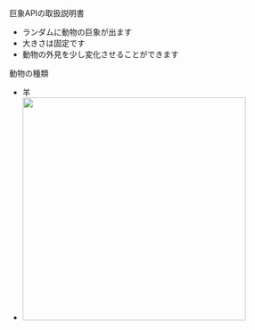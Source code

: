 巨象APIの取扱説明書
- ランダムに動物の巨象が出ます
- 大きさは固定です
- 動物の外見を少し変化させることができます

動物の種類
- 羊
- [<img src="./sheep.png" width="400">](./sheep.png)